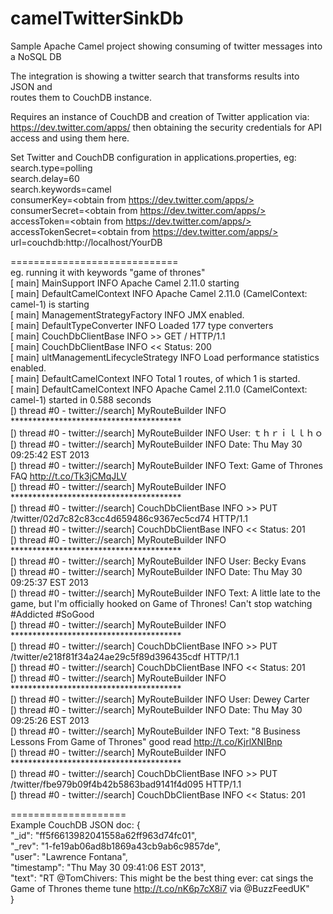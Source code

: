 camelTwitterSinkDb
==================

Sample Apache Camel project showing consuming of twitter messages into a NoSQL DB  

The integration is showing a twitter search that transforms results into JSON and  
routes them to CouchDB instance.  

Requires an instance of CouchDB and creation of Twitter application via:  
https://dev.twitter.com/apps/ then obtaining the security credentials for API access and using them here.  

Set Twitter and CouchDB configuration in applications.properties, eg:  
search.type=polling  
search.delay=60  
search.keywords=camel  
consumerKey=<obtain from https://dev.twitter.com/apps/>  
consumerSecret=<obtain from https://dev.twitter.com/apps/>  
accessToken=<obtain from https://dev.twitter.com/apps/>  
accessTokenSecret=<obtain from https://dev.twitter.com/apps/>  
url=couchdb:http://localhost/YourDB  
  
  
=============================  
eg. running it with keywords "game of thrones"  
[                          main] MainSupport                    INFO  Apache Camel 2.11.0 starting  
[                          main] DefaultCamelContext            INFO  Apache Camel 2.11.0 (CamelContext: camel-1) is starting  
[                          main] ManagementStrategyFactory      INFO  JMX enabled.  
[                          main] DefaultTypeConverter           INFO  Loaded 177 type converters  
[                          main] CouchDbClientBase              INFO  >> GET / HTTP/1.1  
[                          main] CouchDbClientBase              INFO  << Status: 200  
[                          main] ultManagementLifecycleStrategy INFO  Load performance statistics enabled.  
[                          main] DefaultCamelContext            INFO  Total 1 routes, of which 1 is started.  
[                          main] DefaultCamelContext            INFO  Apache Camel 2.11.0 (CamelContext: camel-1) started in 0.588 seconds  
[) thread #0 - twitter://search] MyRouteBuilder                 INFO  ***************************************  
[) thread #0 - twitter://search] MyRouteBuilder                 INFO  User: ｔｈｒｉｌｌｈｏ  
[) thread #0 - twitter://search] MyRouteBuilder                 INFO  Date: Thu May 30 09:25:42 EST 2013  
[) thread #0 - twitter://search] MyRouteBuilder                 INFO  Text: Game of Thrones FAQ http://t.co/Tk3jCMqJLV  
[) thread #0 - twitter://search] MyRouteBuilder                 INFO  ***************************************  
[) thread #0 - twitter://search] CouchDbClientBase              INFO  >> PUT /twitter/02d7c82c83cc4d659486c9367ec5cd74 HTTP/1.1  
[) thread #0 - twitter://search] CouchDbClientBase              INFO  << Status: 201  
[) thread #0 - twitter://search] MyRouteBuilder                 INFO  ***************************************  
[) thread #0 - twitter://search] MyRouteBuilder                 INFO  User: Becky Evans  
[) thread #0 - twitter://search] MyRouteBuilder                 INFO  Date: Thu May 30 09:25:37 EST 2013  
[) thread #0 - twitter://search] MyRouteBuilder                 INFO  Text: A little late to the game, but I'm officially hooked on Game of Thrones! Can't stop watching #Addicted #SoGood  
[) thread #0 - twitter://search] MyRouteBuilder                 INFO  ***************************************  
[) thread #0 - twitter://search] CouchDbClientBase              INFO  >> PUT /twitter/e218f81f34a24ae29c5f89d396435cdf HTTP/1.1  
[) thread #0 - twitter://search] CouchDbClientBase              INFO  << Status: 201  
[) thread #0 - twitter://search] MyRouteBuilder                 INFO  ***************************************  
[) thread #0 - twitter://search] MyRouteBuilder                 INFO  User: Dewey Carter  
[) thread #0 - twitter://search] MyRouteBuilder                 INFO  Date: Thu May 30 09:25:26 EST 2013  
[) thread #0 - twitter://search] MyRouteBuilder                 INFO  Text: "8 Business Lessons From Game of Thrones" good read http://t.co/KjrlXNIBnp  
[) thread #0 - twitter://search] MyRouteBuilder                 INFO  ***************************************  
[) thread #0 - twitter://search] CouchDbClientBase              INFO  >> PUT /twitter/fbe979b09f4b42b5863bad9141f4d095 HTTP/1.1  
[) thread #0 - twitter://search] CouchDbClientBase              INFO  << Status: 201  


====================   
Example CouchDB JSON doc:
{  
   "_id": "ff5f6613982041558a62ff963d74fc01",  
   "_rev": "1-fe19ab06ad8b1869a43cb9ab6c9857de",  
   "user": "Lawrence Fontana",  
   "timestamp": "Thu May 30 09:41:06 EST 2013",  
   "text": "RT @TomChivers: This might be the best thing ever: cat sings the Game of Thrones theme tune http://t.co/nK6p7cX8i7 via @BuzzFeedUK"  
}  
